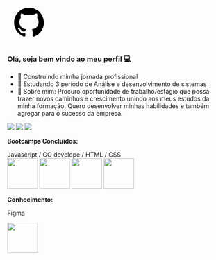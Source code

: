 <svg xmlns="http://www.w3.org/2000/svg" x="0px" y="0px" width="100" height="100" viewBox="0 0 64 64">
<path d="M32,10c12.15,0,22,9.85,22,22c0,9.768-6.369,18.045-15.179,20.916c0.002-0.008,0.006-0.021,0.006-0.021	s-1.485-0.696-1.453-1.938c0.035-1.367,0-4.556,0-5.727c0-2.01-1.272-3.434-1.272-3.434s9.977,0.112,9.977-10.533	c0-4.107-2.147-6.245-2.147-6.245s1.128-4.385-0.39-6.245c-1.701-0.184-4.749,1.626-6.05,2.472c0,0-2.062-0.846-5.492-0.846	c-3.43,0-5.492,0.846-5.492,0.846c-1.301-0.846-4.348-2.656-6.05-2.472c-1.518,1.86-0.39,6.245-0.39,6.245s-2.147,2.137-2.147,6.245	c0,10.645,9.977,10.533,9.977,10.533s-1.005,1.136-1.225,2.806c-0.696,0.236-1.721,0.528-2.549,0.528	c-2.165,0-3.812-2.105-4.416-3.078c-0.595-0.96-1.815-1.766-2.953-1.766c-0.749,0-1.115,0.375-1.115,0.803s1.05,0.727,1.743,1.521	c1.461,1.674,1.435,5.438,6.641,5.438c0.565,0,1.719-0.139,2.588-0.256c-0.005,1.185-0.007,2.436,0.012,3.167	c0.031,1.242-1.453,1.938-1.453,1.938s0.004,0.012,0.006,0.021C16.369,50.045,10,41.768,10,32C10,19.85,19.85,10,32,10z"></path>
</svg>


### Olá, seja bem vindo ao meu perfil 💻

- 🔭 Construindo mimha jornada profissional
- 🌱 Estudando 3 período de Análise e desenvolvimento de sistemas
- 💬  Sobre mim: Procuro oportunidade de trabalho/estágio que possa trazer novos caminhos e crescimento unindo aos
meus estudos da minha formação. Quero desenvolver minhas habilidades e também agregar
para o sucesso da empresa.


<div> 
  <a href="https://www.instagram.com/felippefardin/" target="_blank"><img src="https://img.shields.io/badge/-Instagram-%23E4405F?style=for-the-badge&logo=instagram&logoColor=white" target="_blank"></a>
 	<a href = "mailto:felippefardin@gmail.com"><img src="https://img.shields.io/badge/-Gmail-%23333?style=for-the-badge&logo=gmail&logoColor=white" target="_blank"></a>
  <a href="https://www.linkedin.com/in/felippefardin/" target="_blank"><img src="https://img.shields.io/badge/-LinkedIn-%230077B5?style=for-the-badge&logo=linkedin&logoColor=white" target="_blank"></a>   
</div>

**Bootcamps Concluidos:**

<div>
  <div>
    Javascript / GO develope / HTML / CSS 
  </div>
  
<img src="https://hermes.dio.me/tracks/55e7040f-775b-47e5-a8fb-69d002ca17a9.png" width="70">  
<img src="https://hermes.dio.me/tracks/c362ed53-4e9e-441e-ac1d-6a69f817c0bf.png" width="70">
<img src="https://hermes.dio.me/tracks/62ed1f1d-8d76-4bbc-905f-e73d20cb82f5.png" width="70">
<img src="https://hermes.dio.me/tracks/da043c7a-7189-441e-bf28-adc2d05a4934.png" width="70">  
</div>

**Conhecimento:**

<p>Figma</p>
<img src="https://upload.wikimedia.org/wikipedia/commons/thumb/3/33/Figma-logo.svg/1667px-Figma-logo.svg.png" width="70">

